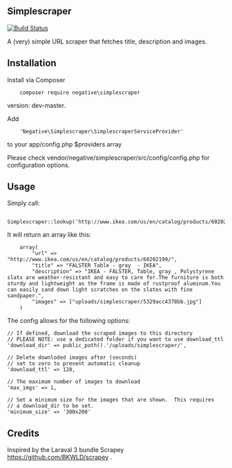 ## Simplescraper
[![Build Status](https://travis-ci.org/pierlo-upitup/Simplescraper.svg?branch=master)](https://travis-ci.org/pierlo-upitup/Simplescraper)

A (very) simple URL scraper that fetches title, description and images.

## Installation

Install via Composer

		composer require negative\simplescraper 

version: dev-master.

Add

		'Negative\Simplescraper\SimplescraperServiceProvider'

to your app/config.php $providers array

Please check vendor/negative/simplescraper/src/config/config.php for configuration options.

## Usage

Simply call:

		Simplescraper::lookup('http://www.ikea.com/us/en/catalog/products/60202199/');

It will return an array like this:

		array(
			"url" => "http://www.ikea.com/us/en/catalog/products/60202199/",
			"title" => "FALSTER Table - gray  - IKEA",
			"description" => "IKEA - FALSTER, Table, gray , Polystyrene slats are weather-resistant and easy to care for.The furniture is both sturdy and lightweight as the frame is made of rustproof aluminum.You can easily sand down light scratches on the slates with fine sandpaper.",
			"images" => ["uploads/simplescraper/5329acc4378bb.jpg"]
		)

The config allows for the following options:

	// If defined, download the scraped images to this directory
	// PLEASE NOTE: use a dedicated folder if you want to use download_ttl
	'download_dir' => public_path().'/uploads/simplescraper/',
	
	// Delete downloded images after (seconds)
	// set to zero to prevent automatic cleanup
	'download_ttl' => 120, 
	
	// The maximum number of images to download
	'max_imgs' => 1,
	
	// Set a minimum size for the images that are shown.  This requires
	// a download_dir to be set.
	'minimum_size' => '300x200'


## Credits

Inspired by the Laraval 3 bundle Scrapey https://github.com/BKWLD/scrapey .